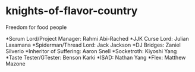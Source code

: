 # knights-of-flavor-country
Freedom for food people

*Scrum Lord/Project Manager: Rahmi Abi-Rached
*JJK Curse Lord: Julian Laxamana
*Spiderman/Thread Lord: Jack Jackson
*DJ Bridges: Zaniel Silverio
*Inheritor of Suffering: Aaron Snell
*Socketroth: Kiyoshi Yang
*Taste Tester/GTester: Benson Karki
*ISAD: Nathan Yang
*Flex: Matthew Mazone
